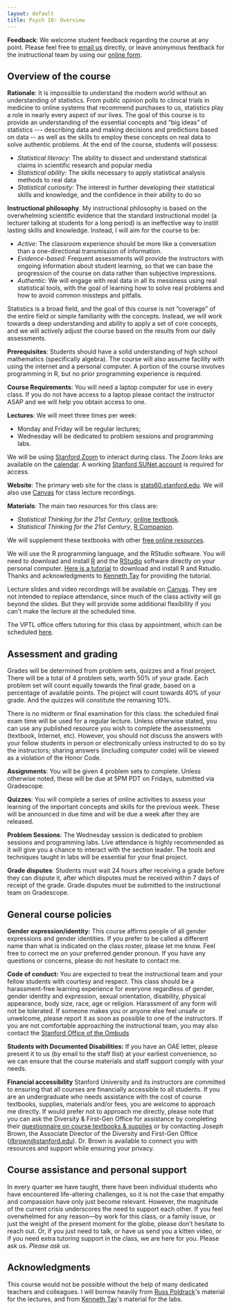 ```yaml
---
layout: default
title: Psych 10: Overview
---
```


**Feedback**: We welcome student feedback regarding the course at any point.  Please feel free to [email us](mailto:stats60-sum1920-staff@lists.stanford.edu?subject=feedback)
directly, or leave anonymous feedback for the instructional team by using our [online form](https://forms.gle/LAQCWW2FWFVjNGt2A).

## Overview of the course

**Rationale**: It is impossible to understand the modern world without an understanding of statistics.  From public opinion polls to clinical trials in medicine to online systems that recommend purchases to us, statistics play a role in nearly every aspect of our lives. The goal of this course is to provide an understanding of the essential concepts and “big ideas” of statistics --- describing data and making decisions and predictions based on data -- as well as the skills to employ these concepts on real data to solve authentic problems. At the end of the course, students will possess:
- *Statistical literacy*: The ability to dissect and understand statistical claims in scientific research and popular media
- *Statistical ability*: The skills necessary to apply statistical analysis methods to real data
- *Statistical curiosity*: The interest in further developing their statistical skills and knowledge, and the confidence in their ability to do so

**Instructional philosophy**.  My instructional philosophy is based on the overwhelming scientific evidence that the standard instructional model  (a lecturer talking at students for a long period) is an ineffective way to instill lasting skills and knowledge.  Instead, I will aim for the course to be:
- *Active*: The classroom experience should be more like a conversation than a one-directional transmission of information.
- *Evidence-based*: Frequent assessments will provide the instructors with ongoing information about student learning, so that we can base the progression of the course on data rather than subjective impressions.
- *Authentic*: We will engage with real data in all its messiness using real statistical tools, with the goal of learning how to solve real problems and how to avoid common missteps and pitfalls.

Statistics is a broad field, and the goal of this course is not “coverage” of the entire field or simple familiarity with the concepts. Instead, we will work towards a deep understanding and ability to apply a set of core concepts, and we will actively adjust the course based on the results from our daily assessments.

**Prerequisites**: Students should have a solid understanding of high school mathematics (specifically algebra).  The course will also assume facility with using the internet and a personal computer. A portion of the course involves programming in R, but no prior programming experience is required.

**Course Requirements**:  You will need a laptop computer for use in every class.  If you do not have access to a laptop please contact the instructor ASAP and we will help you obtain access to one.

**Lectures**: We will meet three times per week:
- Monday and Friday will be regular lectures;
- Wednesday will be dedicated to problem sessions and programming labs.

We will be using [Stanford Zoom](https://uit.stanford.edu/service/zoom) to interact during class. The Zoom links are available on the [calendar](../calendar/). A working [Stanford SUNet account](https://accounts.stanford.edu/) is required for access. 

**Website**: The primary web site for the class is [stats60.stanford.edu](http://stats60.stanford.edu). We will also use [Canvas](https://canvas.stanford.edu) for class lecture recordings.

<!-- **Discussion**.  We will Piazza to allow you to get help efficiently from both your classmates and the instructors ([class Piazza page](https://piazza.com/stanford/summer2020/stats60psych10stats160)). Please post your questions about the course material and course logistics to Piazza so that everyone can benefit from the answer. We also highly encourage you to answer your classmates’ questions whenever possible – you will get extra practice with the material and receive feedback from the teaching team about your answers. As an added incentive, students who provide frequent, high-quality answers may receive extra credit on their final course grades. Additional guidelines about posting on Piazza are available on the [Piazza page](https://piazza.com/product/overview). -->

**Materials**: 
The main two resources for this class are:
- *Statistical Thinking for the 21st Century*, [online textbook](https://statsthinking21.github.io/statsthinking21-core-site/).
- *Statistical Thinking for the 21st Century*, [R Companion](https://statsthinking21.github.io/statsthinking21-R-site/).

We will supplement these textbooks with other [free online resources](../resources/).

We will use the R programming language, and the RStudio software. You will need to download and install [R](https://www.r-project.org/) and the [RStudio](https://rstudio.com/products/rstudio/download/#download) software directly on your personal computer. [Here is a tutorial](https://drive.google.com/drive/folders/1EPZQOahz-dYfdzajMtk5HpPNGV9rXg-K?usp=sharing) to download and install R and Rstudio. Thanks and acknowledgments to [Kenneth Tay](https://kjytay.github.io/) for providing the tutorial.

Lecture slides and video recordings will be available on [Canvas](https://canvas.stanford.edu). They are not intended to replace attendance, since much of the class activity will go beyond the slides. But they will provide some additional flexibility if you can't make the lecture at the scheduled time.

The VPTL office offers tutoring for this class by appointment, which can be scheduled [here](https://learningconnection.stanford.edu/appointments-and-drop-schedule).

## Assessment and grading

Grades will be determined from problem sets, quizzes and a final project. There will be a total of 4 problem sets, worth 50% of your grade. Each problem set will count equally towards the final grade, based on a percentage of available points. The project will count towards 40% of your grade. And the quizzes will constitute the remaining 10%. 


There is no midterm or final examination for this class: the scheduled final exam time will be used for a regular lecture.
Unless otherwise stated, you can use any published resource you wish to complete the assessments (textbook, Internet, etc).  However, you should not discuss the answers with your fellow students in person or electronically unless instructed to do so by the instructors; sharing answers (including computer code) will be viewed as a violation of the Honor Code.


**Assignments**: You will be given 4 problem sets to complete.  Unless otherwise noted, these will be due at 5PM PDT on Fridays, submitted via Gradescope.

**Quizzes**:  You will complete a series of online activities to assess your learning of the important concepts and skills for the previous week. These will be announced in due time and will be due a week after they are released.

**Problem Sessions**: The Wednesday session is dedicated to problem sessions and programming labs. Live attendance is highly recommended as it will give you a chance to interact with the section leader. The tools and techniques taught in labs will be essential for your final project.

**Grade disputes**:  Students must wait 24 hours after receiving a grade before they can dispute it, after which disputes must be received within 7 days of receipt of the grade. Grade disputes must be submitted to the instructional team on Gradescope.

## General course policies

**Gender expression/identity:**
This course affirms people of all gender expressions and gender identities. If you prefer to be called a different name than what is indicated on the class roster, please let me know. Feel free to correct me on your preferred gender pronoun. If you have any questions or concerns, please do not hesitate to contact me.

**Code of conduct:**
You are expected to treat the instructional team and your fellow students with courtesy and respect.
This class should be a harassment-free learning experience for everyone regardless of gender, gender identity and expression, sexual orientation, disability, physical appearance, body size, race, age or religion. Harassment of any form will not be tolerated.
If someone makes you or anyone else feel unsafe or unwelcome, please report it as soon as possible to one of the instructors. If you are not comfortable approaching the instructional team, you may also contact the [Stanford Office of the Ombuds](https://ombuds.stanford.edu/)

**Students with Documented Disabilities:**
If you have an OAE letter, please present it to us (by email to the staff llist) at your earliest convenience, so we can ensure that the course materials and staff support comply with your needs. 

**Financial accessibility**
Stanford University and its instructors are committed to ensuring that all courses are financially accessible to all students. If you are an undergraduate who needs assistance with the cost of course textbooks, supplies, materials and/or fees, you are welcome to approach me directly. If would prefer not to approach me directly, please note that you can ask the Diversity & First-Gen Office for assistance by completing their [questionnaire on course textbooks & supplies](http://tinyurl.com/jpqbarn) or by contacting Joseph Brown, the Associate Director of the Diversity and First-Gen Office (jlbrown@stanford.edu). Dr. Brown is available to connect you with resources and support while ensuring your privacy.

## Course assistance and personal support

In every quarter we have taught, there have been individual students who have encountered life-altering challenges, so it is not the case that empathy and compassion have only just become relevant. However, the magnitude of the current crisis underscores the need to support each other. If you feel overwhelmed for any reason—by work for this class, or a family issue, or just the weight of the present moment for the globe, please don’t hesitate to reach out. Or, if you just need to talk, or have us send you a kitten video, or if you need extra tutoring support in the class, we are here for you. Please ask us. *Please ask us.* 

## Acknowledgments

This course would not be possible without the help of many dedicated teachers and colleagues. I will borrow heavily from [Russ Poldrack](poldracklab.stanford.edu)'s material for the lectures, and from [Kenneth Tay](kjytay.github.io)'s material for the labs.
